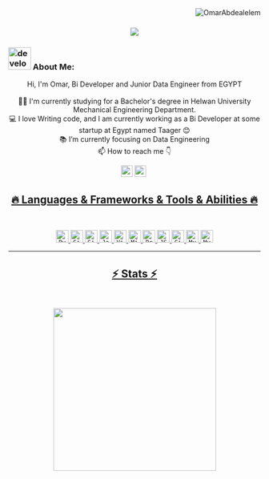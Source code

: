 <img align="right" src="https://visitor-badge.laobi.icu/badge?page_id=OmarAbdealelem/Omar-Abdelaleem" alt="OmarAbdealelem">    
<!-- [![Typing SVG](https://readme-typing-svg.herokuapp.com?center=true&lines=This+is+OmarAbdealelem;Nice+to+meet+you+%F0%9F%91%8B)](https://git.io/typing-svg)       -->

<h1 align="center">
  <a href="https://git.io/typing-svg">
    <img src="https://readme-typing-svg.herokuapp.com/?lines=This+is+Omar+Abdelaleem;Nice+to+meet+you+%F0%9F%91%8B&center=true&size=30">
  </a>
</h1>
   
###  <img src="/images/Developer.gif" alt="developer gif"  height="45px">  About Me:
<p align="center">
  Hi, I'm Omar, Bi Developer and Junior Data Engineer from EGYPT
  <br>
  <br>
  👨‍🎓 I'm currently studying for a Bachelor's degree in Helwan University Mechanical Engineering Department.
  <br>
  💻 I love Writing code, and I am currently working as a Bi Developer at some startup at Egypt named Taager 😊
  <br>
  📚 I’m currently focusing on Data Engineering 
  <br>
  📫 How to reach me 👇
</p>
<p align="center"> <a href="https://www.linkedin.com/in/omar-abdelaleem-8a5906193/?locale=en_US"><img src="https://img.shields.io/badge/linkedin-%230077B5.svg?&style=for-the-badge&logo=linkedin&logoColor=white" height=23></a> <a href="mailto:oabdelaleem41@gmail.com"><img src="https://img.shields.io/badge/Gmail-D14836?style=for-the-badge&logo=gmail&logoColor=white" height=23></a> <a href="http://wa.me//201010147580"><img 
<hr>
<h2 align="center">🔥 Languages & Frameworks & Tools & Abilities 🔥</h2><br>
<p align="center">
  <code><img title="Python" height="25" src="images/python-original.svg"></code>
  <code><img title="Git" height="25" src="images/git-original.svg"></code>
  <code><img title="Git" height="25" src="images/git-original.svg"></code>
  <code><img title="Javascript" height="25" src="images/javascript.svg"></code>
  <code><img title="Visual Studio Code" height="25" src="images/vscode.png"></code>
  <code><img title="Microsoft Visual Studio" height="25" src="images/visualstudio.png"></code>
  <code><img title="Problem Solving" height="25" src="images/problemSolving.png"></code>
  <code><img title="JSON" height="25" src="images/json.svg"></code>
  <code><img title="GitHub" height="25" src="images/github.svg"></code>
  <code><img title="MySQL" height="25" src="images/mysql.svg"></code>
  <code><img title="MySQL" height="25" src="images/github.svg"></code>
</p>
<hr>

<h2 align="center">⚡ Stats ⚡</h2>
<br>



<p align="center">
<a href="https://github.com/OmarAbdelaleem/">
      <img width=325  src="https://github-readme-stats.vercel.app/api/top-langs/?username=OmarAbdelaleem&hide=c%23,powershell,Mathematica,Ruby,Objective-C,Objective-C%2b%2b,Cuda&title_color=61dafb&text_color=ffffff&icon_color=61dafb&bg_color=20232a&langs_count=8&layout=compact&border_color=61dafb&hide_border=true" />
 </a>
</p>

<!---
HalemoGPA/HalemoGPA is a ✨ special ✨ repository because its `README.md` (this file) appears on your GitHub profile.
You can click the Preview link to take a look at your changes.
--->
